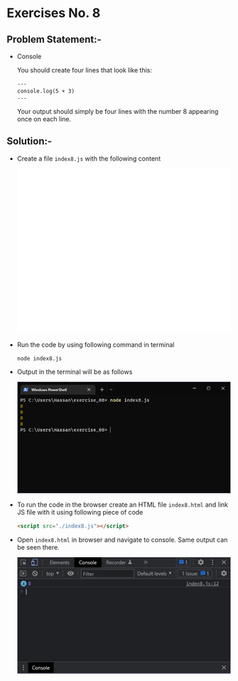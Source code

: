 # Exercises No. 8

## Problem Statement:-

- Console

  You should create four lines that look like this:

  ```
  ---
  console.log(5 + 3)
  ---
  ```

  Your output should simply be four lines
  with the number 8 appearing once on each line.

## Solution:-

- Create a file `index8.js` with the following content

  ![Exercise 08 JS Code](../snaps/q8p1.svg)

- Run the code by using following command in terminal

  ```
  node index8.js
  ```

- Output in the terminal will be as follows

  ![Exercise 08 Terminal Output](../snaps/q8p2.PNG)

- To run the code in the browser create an HTML file `index8.html` and link JS file with it using following piece of code

  ```html
  <script src="./index8.js"></script>
  ```

- Open `index8.html` in browser and navigate to console. Same output can be seen there.

  ![Exercise 08 Console Output](../snaps/q8p3.PNG)
